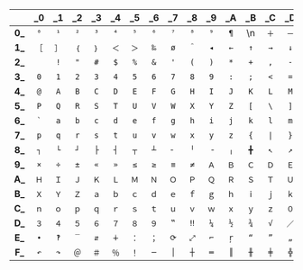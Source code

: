 |        | _0  | _1  | _2  | _3  | _4  | _5  | _6  | _7  | _8  | _9  | _A  | _B  | _C  | _D  | _E  | _F  |
|:------:|:---:|:---:|:---:|:---:|:---:|:---:|:---:|:---:|:---:|:---:|:---:|:---:|:---:|:---:|:---:|:---:|
| **0_** | `⁰` | `¹` | `²` | `³` | `⁴` | `⁵` | `⁶` | `⁷` | `⁸` | `⁹` | `¶` | \n | `＋` | `－` | `（` | `）` |
| **1_** | `［` | `］` | `｛` | `｝` | `＜` | `＞` | `‰` | `ø` | `＾` | `◂` | `←` | `↑` | `→` | `↓` | `↔` | `↕` |
| **2_** | <code> </code> | `!` | `"` | `#` | `$` | `%` | `&` | `'` | `(` | `)` | `*` | `+` | `,` | `-` | `.` | `/` |
| **3_** | `0` | `1` | `2` | `3` | `4` | `5` | `6` | `7` | `8` | `9` | `:` | `;` | `<` | `=` | `>` | `?` |
| **4_** | `@` | `A` | `B` | `C` | `D` | `E` | `F` | `G` | `H` | `I` | `J` | `K` | `L` | `M` | `N` | `O` |
| **5_** | `P` | `Q` | `R` | `S` | `T` | `U` | `V` | `W` | `X` | `Y` | `Z` | `[` | `\` | `]` | `^` | `_` |
| **6_** | <code>`</code> | `a` | `b` | `c` | `d` | `e` | `f` | `g` | `h` | `i` | `j` | `k` | `l` | `m` | `n` | `o` |
| **7_** | `p` | `q` | `r` | `s` | `t` | `u` | `v` | `w` | `x` | `y` | `z` | `{` |  <code>\|</code> | `}` | `~` | `┌` |
| **8_** | `┐` | `└` | `┘` | `├` | `┤` | `┬` | `┴` | `╴` | `╵` | `╶` | `╷` | `╋` | `↖` | `↗` | `↘` | `↙` |
| **9_** | `×` | `÷` | `±` | `«` | `»` | `≤` | `≥` | `≡` | `≠` | `Ａ` | `Ｂ` | `Ｃ` | `Ｄ` | `Ｅ` | `Ｆ` | `Ｇ` |
| **A_** | `Ｈ` | `Ｉ` | `Ｊ` | `Ｋ` | `Ｌ` | `Ｍ` | `Ｎ` | `Ｏ` | `Ｐ` | `Ｑ` | `Ｒ` | `Ｓ` | `Ｔ` | `Ｕ` | `Ｖ` | `Ｗ` |
| **B_** | `Ｘ` | `Ｙ` | `Ｚ` | `ａ` | `ｂ` | `ｃ` | `ｄ` | `ｅ` | `ｆ` | `ｇ` | `ｈ` | `ｉ` | `ｊ` | `ｋ` | `ｌ` | `ｍ` |
| **C_** | `ｎ` | `ｏ` | `ｐ` | `ｑ` | `ｒ` | `ｓ` | `ｔ` | `ｕ` | `ｖ` | `ｗ` | `ｘ` | `ｙ` | `ｚ` | `０` | `１` | `２` |
| **D_** | `３` | `４` | `５` | `６` | `７` | `８` | `９` | `‟` | `‼` | `¼` | `½` | `¾` | `√` | `／` | `＼` | `∑` |
| **E_** | `∙` | `‽` | `‾` | `⇵` | `∔` | `：` | `；` | `⟳` | `⤢` | `⌐` | `ŗ` | `“` | `”` | `„` | `？` | `＊` |
| **F_** | `↶` | `↷` | `＠` | `＃` | `％` | `！` | `─` | `│` | `┼` | `═` | `║` | `╫` | `╪` | `╬` | `α` | `ω` |